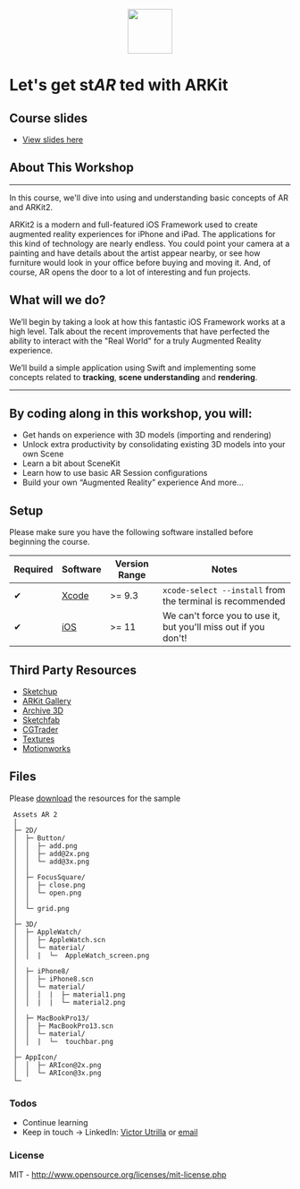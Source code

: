 <p align='center'>
    <img height=80 src='https://assets.avenuecode.com/prd-da99bb4b7708a619794ca8a38c3d3dc4555aca3d/images/avenue-code-logo-horizontal.svg' />
</p>

# Let's get st***AR*** ted with ARKit

## Course slides
 * [View slides here](https://github.com/ac-vutrilla/intro-to-arkit/docs/Presentation.pdf)

## About This Workshop
--------
In this course, we'll dive into using and understanding basic concepts of AR and ARKit2.

ARKit2 is a modern and full-featured iOS Framework used to create augmented reality experiences for iPhone and iPad. The applications for this kind of technology are nearly endless. You could point your camera at a painting and have details about the artist appear nearby, or see how furniture would look in your office before buying and moving it. And, of course, AR opens the door to a lot of interesting and fun projects.


## What will we do?

We’ll begin by taking a look at how this fantastic iOS Framework works at a high level. Talk about the recent improvements that have perfected the ability to interact with the "Real World" for a truly Augmented Reality experience.

We’ll build a simple application using Swift and implementing some concepts related to **tracking**, **scene understanding** and **rendering**.

******
## By coding along in this workshop, you will:

* Get hands on experience with 3D models (importing and rendering)
* Unlock extra productivity by consolidating existing 3D models into your own Scene
* Learn a bit about SceneKit
* Learn how to use basic AR Session configurations
* Build your own “Augmented Reality” experience
And more…

## Setup

Please make sure you have the following software installed before beginning the course.

| Required | Software | Version Range | Notes |
| ------------- | ------------- | ---| --- |
| ✔ | [Xcode](https://developer.apple.com/xcode/downloads/) | >= 9.3| `xcode-select --install` from the terminal is recommended |
| ✔ | [iOS](https://support.apple.com/en-us/HT204204]) | >= 11 | We can't force you to use it, but you'll miss out if you don't! |

## Third Party Resources

- [Sketchup](https://3dwarehouse.sketchup.com)
- [ARKit Gallery](https://developer.apple.com/arkit/gallery/)
- [Archive 3D](https://archive3d.net)
- [Sketchfab](https://sketchfab.com)
- [CGTrader](https://www.cgtrader.com)
- [Textures](https://www.textures.com)
- [Motionworks](https://motionworks.net)

## Files

Please [download]() the resources for the sample

````
 Assets AR 2
 │
 ├─ 2D/
 │  ├─ Button/
 │  │  ├─ add.png 
 │  │  ├─ add@2x.png 
 │  │  └─ add@3x.png
 │  │
 │  ├─ FocusSquare/ 
 │  │  ├─ close.png
 │  │  └─ open.png
 │  │
 │  └─ grid.png 
 │
 ├─ 3D/
 │  ├─ AppleWatch/
 │  │  ├─ AppleWatch.scn
 │  │  └─ material/
 │  │  |  └─  AppleWatch_screen.png
 │
 │  ├─ iPhone8/
 │  │  ├─ iPhone8.scn
 │  │  └─ material/
 │  │  │  |  ├─ material1.png
 │  │  |  |  └─ material2.png
 │
 │  ├─ MacBookPro13/
 │  │  ├─ MacBookPro13.scn
 │  │  └─ material/
 │  │  |  └─  touchbar.png
 │
 ├─ AppIcon/
 │  │  ├─ ARIcon@2x.png
 │  │  └─ ARIcon@3x.png
 └─
````



### Todos
 - Continue learning
 - Keep in touch &rarr; LinkedIn: [Victor Utrilla](https://www.linkedin.com/in/victor-c-utrilla) or [email](mailto:vutrilla@avenudecode.com)


### License

MIT - <http://www.opensource.org/licenses/mit-license.php>


